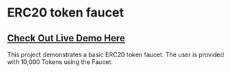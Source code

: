 # ERC20 token faucet

## [Check Out Live Demo Here](https://determined-jones-6f6af9.netlify.app/)


This project demonstrates a basic ERC20 token faucet. The user is provided with 10,000 Tokens using the Faucet.

